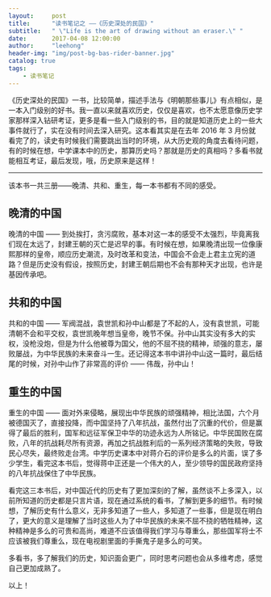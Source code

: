```yaml
---
layout:     post
title:      "读书笔记之 ——《历史深处的民国》"
subtitle:   " \"Life is the art of drawing without an eraser.\" "
date:       2017-04-08 12:00:00
author:     "leehong"
header-img: "img/post-bg-bas-rider-banner.jpg"
catalog: true
tags:
    - 读书笔记
---
```


《历史深处的民国》一书，比较简单，描述手法与《明朝那些事儿》有点相似，是一本入门级别的好书。我一直以来就喜欢历史，仅仅是喜欢，也不太愿意像历史学家那样深入钻研考证，更多是看一些入门级别的书，目的就是知道历史上的一些大事件就行了，实在没有时间去深入研究。这本看其实是在去年 2016 年 3 月份就看完了的，读史有时候我们需要跳出当时的环境，从大历史观的角度去看待问题，有的时候在想，中学课本中的历史，那算历史吗？那就是历史的真相吗？多看书就能相互考证，最后发现，哦，历史原来是这样！

---

该本书一共三册——晚清、共和、重生，每一本书都有不同的感受。

## 晚清的中国

晚清的中国 —— 到处挨打，贪污腐败，基本对这一本的感受不太强烈，毕竟离我们现在太远了，封建王朝的灭亡是迟早的事。有时候在想，如果晚清出现一位像康熙那样的皇帝，顺应历史潮流，及时改革和变法，中国会不会走上君主立宪的道路？但是历史没有假设，按照历史，封建王朝后期也不会有那种天才出现，也许是基因传承吧。

## 共和的中国

共和的中国 —— 军阀混战，袁世凯和孙中山都是了不起的人，没有袁世凯，可能清朝不会和平交权，袁世凯晚年想当皇帝，晚节不保。孙中山其实没有多大的实权，没枪没炮，但是为什么他被尊为国父，他的不屈不挠的精神，顽强的意志，屡败屡战，为中华民族的未来奋斗一生。还记得这本书中讲孙中山这一篇时，最后结尾的时候，对孙中山作了非常高的评价 —— 伟哉，孙中山！

## 重生的中国

重生的中国 —— 面对外来侵略，展现出中华民族的顽强精神，相比法国，六个月被德国灭了，直接投降，而中国坚持了八年抗战，虽然付出了沉重的代价，但是赢得了最后的胜利，国军和远征军保卫中华的功迹永远为人所铭记。中华民国败在腐败，八年的抗战耗尽所有资源，再加之抗战胜利后的一系列经济策略的失败，导致民心尽失，最终败走台湾。中学历史课本中对蒋介石的评价是多么的片面，误了多少学生，看完这本书后，觉得蒋中正还是一个伟大的人，至少领导的国民政府坚持的八年抗战保住了中华民族。

看完这三本书后，对中国近代的历史有了更加深刻的了解，虽然谈不上多深入，以前所知道的历史都是只言片语，现在通过系统的看书，了解到更多的细节。有时候想，了解历史有什么意义，无非多知道了一些人，多知道了一些事，但是现在明白了，更大的意义是理解了当时这些人为了中华民族的未来不屈不挠的牺牲精神，这种精神是多么的可贵和高尚，难道不应该值得我们学习与尊重么，那些国军将士不应该被我们尊重么，现在电视剧里面的手撕鬼子是多么的可笑。

多看书，多了解我们的历史，知识面会更广，同时思考问题也会从多维考虑，感觉自己更加成熟了。

以上！


